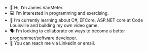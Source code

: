 - 👋 Hi, I’m James VanMeter.
- 💻 I’m interested in programming and exercising.
- 🧠 I’m currently learning about C#, EFCore, ASP.NET core at Code Louisville and building my own video game.
- 🗣 I’m looking to collaborate on ways to become a better programmer/software developer.
- 📧 You can reach me via LinkedIn or email. 

<!---
KaiWyrmsbane/KaiWyrmsbane is a ✨ special ✨ repository because its `README.md` (this file) appears on your GitHub profile.
You can click the Preview link to take a look at your changes.
--->
